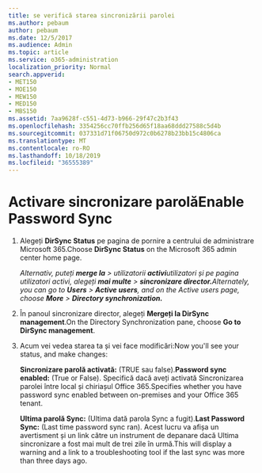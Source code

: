 ```yaml
---
title: se verifică starea sincronizării parolei
ms.author: pebaum
author: pebaum
ms.date: 12/5/2017
ms.audience: Admin
ms.topic: article
ms.service: o365-administration
localization_priority: Normal
search.appverid:
- MET150
- MOE150
- MEW150
- MED150
- MBS150
ms.assetid: 7aa9628f-c551-4d73-b966-29f47c2b3f43
ms.openlocfilehash: 3354256cc70ffb256d65f18aa68ddd27588c5d4b
ms.sourcegitcommit: 037331d71f06750d972c0b6278b23bb15c4806ca
ms.translationtype: MT
ms.contentlocale: ro-RO
ms.lasthandoff: 10/18/2019
ms.locfileid: "36555389"
---
```

# <a name="enable-password-sync"></a><span data-ttu-id="0355f-102">Activare sincronizare parolă</span><span class="sxs-lookup"><span data-stu-id="0355f-102">Enable Password Sync</span></span>

1.  <span data-ttu-id="0355f-103">Alegeți **DirSync Status** pe pagina de pornire a centrului de administrare Microsoft 365.</span><span class="sxs-lookup"><span data-stu-id="0355f-103">Choose **DirSync Status** on the Microsoft 365 admin center home page.</span></span> 
    
     <span data-ttu-id="0355f-104">*Alternativ, puteți **merge la** \> utilizatorii **activi**utilizatori și pe pagina utilizatori activi, alegeți **mai multe** \> **sincronizare director.***</span><span class="sxs-lookup"><span data-stu-id="0355f-104">*Alternately, you can go to **Users** \> **Active users**, and on the Active users page, choose **More** \> **Directory synchronization.***</span></span> 
    
2. <span data-ttu-id="0355f-105">În panoul sincronizare director, alegeți **Mergeți la DirSync management**.</span><span class="sxs-lookup"><span data-stu-id="0355f-105">On the Directory Synchronization pane, choose **Go to DirSync management**.</span></span> 
    
3. <span data-ttu-id="0355f-106">Acum vei vedea starea ta și vei face modificări:</span><span class="sxs-lookup"><span data-stu-id="0355f-106">Now you'll see your status, and make changes:</span></span>
    
    <span data-ttu-id="0355f-107">**Sincronizare parolă activată:** (TRUE sau false).</span><span class="sxs-lookup"><span data-stu-id="0355f-107">**Password sync enabled:** (True or False).</span></span> <span data-ttu-id="0355f-108">Specifică dacă aveți activată Sincronizarea parolei între local și chiriașul Office 365.</span><span class="sxs-lookup"><span data-stu-id="0355f-108">Specifies whether you have password sync enabled between on-premises and your Office 365 tenant.</span></span> 
    
    <span data-ttu-id="0355f-109">**Ultima parolă Sync:** (Ultima dată parola Sync a fugit).</span><span class="sxs-lookup"><span data-stu-id="0355f-109">**Last Password Sync:** (Last time password sync ran).</span></span> <span data-ttu-id="0355f-110">Acest lucru va afișa un avertisment și un link către un instrument de depanare dacă Ultima sincronizare a fost mai mult de trei zile în urmă.</span><span class="sxs-lookup"><span data-stu-id="0355f-110">This will display a warning and a link to a troubleshooting tool if the last sync was more than three days ago.</span></span> 
    

